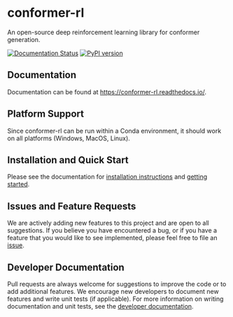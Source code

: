 # conformer-rl
An open-source deep reinforcement learning library for conformer generation.

[![Documentation Status](https://readthedocs.org/projects/conformer-rl/badge/?version=latest)](https://conformer-rl.readthedocs.io/en/latest/?badge=latest)
[![PyPI version](https://badge.fury.io/py/conformer-rl.svg)](https://badge.fury.io/py/conformer-rl)

## Documentation
Documentation can be found at https://conformer-rl.readthedocs.io/.

## Platform Support
Since conformer-rl can be run within a Conda environment, it should work on all platforms (Windows, MacOS, Linux).

## Installation and Quick Start
Please see the documentation for [installation instructions](https://conformer-rl.readthedocs.io/en/latest/tutorial/install.html) and [getting started](https://conformer-rl.readthedocs.io/en/latest/tutorial/getting_started.html).

## Issues and Feature Requests
We are actively adding new features to this project and are open to all suggestions. If you believe you have encountered a bug, or if you have a feature that you would like to see implemented, please feel free to file an [issue](https://github.com/ZimmermanGroup/conformer-rl/issues).

## Developer Documentation
Pull requests are always welcome for suggestions to improve the code or to add additional features. We encourage new developers to document new features and write unit tests (if applicable). For more information on writing documentation and unit tests, see the [developer documentation](https://conformer-rl.readthedocs.io/en/latest/developer.html).
